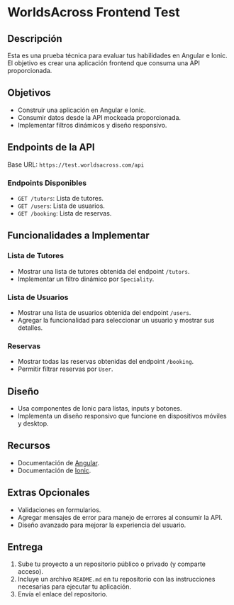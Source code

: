 # WorldsAcross Frontend Test

## Descripción
Esta es una prueba técnica para evaluar tus habilidades en Angular e Ionic. El objetivo es crear una aplicación frontend que consuma una API proporcionada.

## Objetivos
- Construir una aplicación en Angular e Ionic.
- Consumir datos desde la API mockeada proporcionada.
- Implementar filtros dinámicos y diseño responsivo.

## Endpoints de la API
Base URL: `https://test.worldsacross.com/api`



### Endpoints Disponibles
- `GET /tutors`: Lista de tutores.
- `GET /users`: Lista de usuarios.
- `GET /booking`: Lista de reservas.

## Funcionalidades a Implementar

### Lista de Tutores
- Mostrar una lista de tutores obtenida del endpoint `/tutors`.
- Implementar un filtro dinámico por `Speciality`.

### Lista de Usuarios
- Mostrar una lista de usuarios obtenida del endpoint `/users`.
- Agregar la funcionalidad para seleccionar un usuario y mostrar sus detalles.

### Reservas
- Mostrar todas las reservas obtenidas del endpoint `/booking`.
- Permitir filtrar reservas por `User`.

## Diseño
- Usa componentes de Ionic para listas, inputs y botones.
- Implementa un diseño responsivo que funcione en dispositivos móviles y desktop.

## Recursos
- Documentación de [Angular](https://angular.io/docs).
- Documentación de [Ionic](https://ionicframework.com/docs).

## Extras Opcionales
- Validaciones en formularios.
- Agregar mensajes de error para manejo de errores al consumir la API.
- Diseño avanzado para mejorar la experiencia del usuario.

## Entrega
1. Sube tu proyecto a un repositorio público o privado (y comparte acceso).
2. Incluye un archivo `README.md` en tu repositorio con las instrucciones necesarias para ejecutar tu aplicación.
3. Envía el enlace del repositorio.
